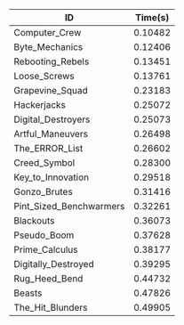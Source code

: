 |ID|Time(s)|
|-|-|
|Computer_Crew|0.10482|
|Byte_Mechanics|0.12406|
|Rebooting_Rebels|0.13451|
|Loose_Screws|0.13761|
|Grapevine_Squad|0.23183|
|Hackerjacks|0.25072|
|Digital_Destroyers|0.25073|
|Artful_Maneuvers|0.26498|
|The_ERROR_List|0.26602|
|Creed_Symbol|0.28300|
|Key_to_Innovation|0.29518|
|Gonzo_Brutes|0.31416|
|Pint_Sized_Benchwarmers|0.32261|
|Blackouts|0.36073|
|Pseudo_Boom|0.37628|
|Prime_Calculus|0.38177|
|Digitally_Destroyed|0.39295|
|Rug_Heed_Bend|0.44732|
|Beasts|0.47826|
|The_Hit_Blunders|0.49905|
